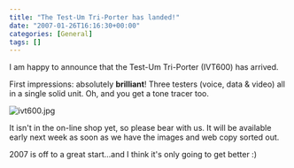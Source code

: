 ```yaml
---
title: "The Test-Um Tri-Porter has landed!"
date: "2007-01-26T16:16:30+00:00"
categories: [General]
tags: []
---
```


I am happy to announce that the Test-Um Tri-Porter (IVT600) has arrived.

First impressions: absolutely <strong>brilliant</strong>! Three testers (voice, data & video) all in a single solid unit. Oh, and you get a tone tracer too.

<img id="image35" src="http://techteapot.com/wp-content/uploads/2007/01/ivt600.jpg" alt="ivt600.jpg" />

It isn't in the on-line shop yet, so please bear with us. It will be available early next week as soon as we have the images and web copy sorted out.

2007 is off to a great start...and I think it's only going to get better :)
